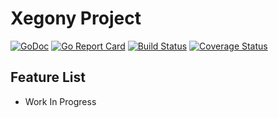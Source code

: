 # Xegony Project

[![GoDoc](https://godoc.org/github.com/xackery/xegony?status.svg)](https://godoc.org/github.com/xackery/xegony) [![Go Report Card](https://goreportcard.com/badge/github.com/xackery/xegony)](https://goreportcard.com/report/github.com/xackery/xegony) [![Build Status](https://travis-ci.org/xackery/xegony.svg)](https://travis-ci.org/Xackery/xegony.svg?branch=master) [![Coverage Status](https://coveralls.io/repos/github/xackery/xegony/badge.svg?branch=master)](https://coveralls.io/github/xackery/xegony?branch=master)

## Feature List

* Work In Progress